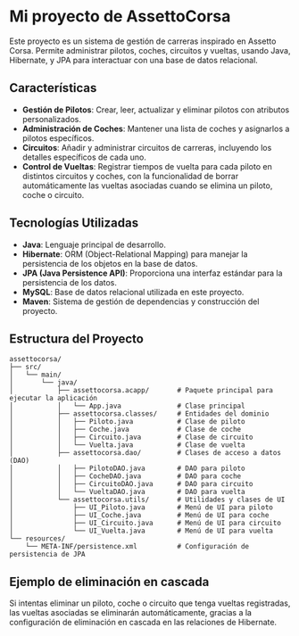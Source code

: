 # Mi proyecto de AssettoCorsa

Este proyecto es un sistema de gestión de carreras inspirado en Assetto Corsa. Permite administrar pilotos, coches, circuitos y vueltas, usando Java, Hibernate, y JPA para interactuar con una base de datos relacional.

## Características

- **Gestión de Pilotos**: Crear, leer, actualizar y eliminar pilotos con atributos personalizados.
- **Administración de Coches**: Mantener una lista de coches y asignarlos a pilotos específicos.
- **Circuitos**: Añadir y administrar circuitos de carreras, incluyendo los detalles específicos de cada uno.
- **Control de Vueltas**: Registrar tiempos de vuelta para cada piloto en distintos circuitos y coches, con la funcionalidad de borrar automáticamente las vueltas asociadas cuando se elimina un piloto, coche o circuito.

## Tecnologías Utilizadas

- **Java**: Lenguaje principal de desarrollo.
- **Hibernate**: ORM (Object-Relational Mapping) para manejar la persistencia de los objetos en la base de datos.
- **JPA (Java Persistence API)**: Proporciona una interfaz estándar para la persistencia de los datos.
- **MySQL**: Base de datos relacional utilizada en este proyecto.
- **Maven**: Sistema de gestión de dependencias y construcción del proyecto.

## Estructura del Proyecto

```plaintext
assettocorsa/
├── src/
│   └── main/
│       └── java/
│           ├── assettocorsa.acapp/       # Paquete principal para ejecutar la aplicación
│           │   └── App.java              # Clase principal
│           ├── assettocorsa.classes/     # Entidades del dominio
│           │   ├── Piloto.java           # Clase de piloto
│           │   ├── Coche.java            # Clase de coche
│           │   ├── Circuito.java         # Clase de circuito
│           │   └── Vuelta.java           # Clase de vuelta
│           ├── assettocorsa.dao/         # Clases de acceso a datos (DAO)
│           │   ├── PilotoDAO.java        # DAO para piloto
│           │   ├── CocheDAO.java         # DAO para coche
│           │   ├── CircuitoDAO.java      # DAO para circuito
│           │   └── VueltaDAO.java        # DAO para vuelta
│           └── assettocorsa.utils/       # Utilidades y clases de UI
│               ├── UI_Piloto.java        # Menú de UI para piloto
│               ├── UI_Coche.java         # Menú de UI para coche
│               ├── UI_Circuito.java      # Menú de UI para circuito
│               └── UI_Vuelta.java        # Menú de UI para vuelta
└── resources/
    └── META-INF/persistence.xml          # Configuración de persistencia de JPA

```
## Ejemplo de eliminación en cascada
Si intentas eliminar un piloto, coche o circuito que tenga vueltas registradas, las vueltas asociadas se eliminarán automáticamente, gracias a la configuración de eliminación en cascada en las relaciones de Hibernate.
